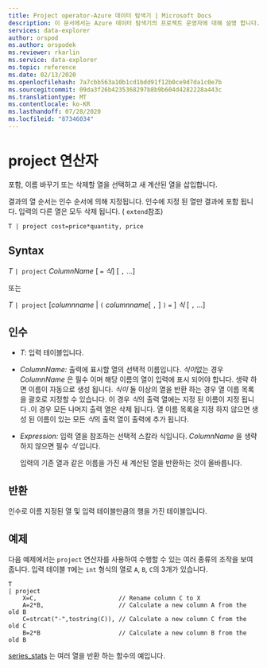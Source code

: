 ```yaml
---
title: Project operator-Azure 데이터 탐색기 | Microsoft Docs
description: 이 문서에서는 Azure 데이터 탐색기의 프로젝트 운영자에 대해 설명 합니다.
services: data-explorer
author: orspod
ms.author: orspodek
ms.reviewer: rkarlin
ms.service: data-explorer
ms.topic: reference
ms.date: 02/13/2020
ms.openlocfilehash: 7a7cbb563a10b1cd1bdd91f12b0ce9d7da1c0e7b
ms.sourcegitcommit: 09da3f26b4235368297b8b9b604d4282228a443c
ms.translationtype: MT
ms.contentlocale: ko-KR
ms.lasthandoff: 07/28/2020
ms.locfileid: "87346034"
---
```

# <a name="project-operator"></a>project 연산자

포함, 이름 바꾸기 또는 삭제할 열을 선택하고 새 계산된 열을 삽입합니다. 

결과의 열 순서는 인수 순서에 의해 지정됩니다. 인수에 지정 된 열만 결과에 포함 됩니다. 입력의 다른 열은 모두 삭제 됩니다.  ( `extend`참조)

```kusto
T | project cost=price*quantity, price
```

## <a name="syntax"></a>Syntax

*T* `| project` *ColumnName* [ `=` *식*] [ `,` ...]
  
또는
  
*T* `| project` [*columnname*  |  `(` *columnname*[ `,` ] `)` `=` ] *식* [ `,` ...]

## <a name="arguments"></a>인수

* *T*: 입력 테이블입니다.
* *ColumnName:* 출력에 표시할 열의 선택적 이름입니다. *식이*없는 경우 *ColumnName* 은 필수 이며 해당 이름의 열이 입력에 표시 되어야 합니다. 생략 하면 이름이 자동으로 생성 됩니다. *식이* 둘 이상의 열을 반환 하는 경우 열 이름 목록을 괄호로 지정할 수 있습니다. 이 경우 *식*의 출력 열에는 지정 된 이름이 지정 됩니다 .이 경우 모든 나머지 출력 열은 삭제 됩니다. 열 이름 목록을 지정 하지 않으면 생성 된 이름이 있는 모든 *식*의 출력 열이 출력에 추가 됩니다.
* *Expression:* 입력 열을 참조하는 선택적 스칼라 식입니다. *ColumnName* 을 생략 하지 않으면 필수 *식* 입니다.

    입력의 기존 열과 같은 이름을 가진 새 계산된 열을 반환하는 것이 올바릅니다.

## <a name="returns"></a>반환

인수로 이름 지정된 열 및 입력 테이블만큼의 행을 가진 테이블입니다.

## <a name="example"></a>예제

다음 예제에서는 `project` 연산자를 사용하여 수행할 수 있는 여러 종류의 조작을 보여 줍니다. 입력 테이블 `T`에는 `int` 형식의 열로 `A`, `B`, `C`의 3개가 있습니다. 

```kusto
T
| project
    X=C,                       // Rename column C to X
    A=2*B,                     // Calculate a new column A from the old B
    C=strcat("-",tostring(C)), // Calculate a new column C from the old C
    B=2*B                      // Calculate a new column B from the old B
```

[series_stats](series-statsfunction.md) 는 여러 열을 반환 하는 함수의 예입니다.
